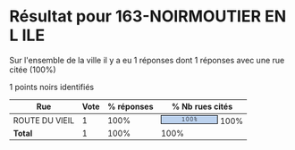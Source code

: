 # Résultat pour 163-NOIRMOUTIER EN L ILE

Sur l'ensemble de la ville il y a eu 1 réponses dont 1 réponses avec une rue citée (100%)

1 points noirs identifiés

| Rue | Vote | % réponses | % Nb rues cités|
|-----|------|------------|----------------|
| ROUTE DU VIEIL | 1 | 100% | <img src="../../img/bar_100.gif" />&nbsp;100%|
| **Total** | 1 | 100% | 100%|
